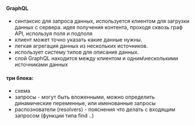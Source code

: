 #### GraphQL
- синтаксис для запроса данных, используется клиентом для загрузки данных с сервера. идея получения контента, проходя сквозь граф API, используя поля и подполя
- клиент может точно указать какие данные нужны.
- легкая агрегация данных из нескольких источников.
- использует систему типов для описания данных.
- слой GraphQL находится между клиентом и одним\несколькими источниками данных

#### три блока:
- схема
- запросы - могут быть вложенными, можно определить динамические переменные, или именованные запросы
- распознователи (resolvers) - пояснения что делать с входящим запросом (функции типа find ..)
